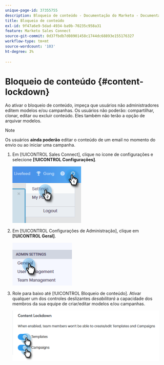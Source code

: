```yaml
---
unique-page-id: 37355755
description: Bloqueio de conteúdo - Documentação do Marketo - Documentação do produto
title: Bloqueio de conteúdo
exl-id: 9f47a6e9-5dad-4934-ba9b-70235c958a31
feature: Marketo Sales Connect
source-git-commit: 0d37fbdb7d08901458c1744dc68893e155176327
workflow-type: tm+mt
source-wordcount: '103'
ht-degree: 3%

---
```


# Bloqueio de conteúdo {#content-lockdown}

Ao ativar o bloqueio de conteúdo, impeça que usuários não administradores editem modelos e/ou campanhas. Os usuários não poderão: compartilhar, clonar, editar ou excluir conteúdo. Eles também não terão a opção de arquivar modelos.

>[!NOTE]
>
>Os usuários **ainda poderão** editar o conteúdo de um email no momento do envio ou ao iniciar uma campanha.

1. Em [!UICONTROL Sales Connect], clique no ícone de configurações e selecione **[!UICONTROL Configurações]**.

   ![](assets/one-4.png)

1. Em [!UICONTROL Configurações de Administração], clique em **[!UICONTROL Geral]**.

   ![](assets/two-4.png)

1. Role para baixo até [!UICONTROL Bloqueio de conteúdo]. Ativar qualquer um dos controles deslizantes _desabilitará_ a capacidade dos membros da sua equipe de criar/editar modelos e/ou campanhas.

   ![](assets/three-4.png)
